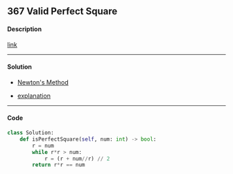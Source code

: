 ## 367 Valid Perfect Square

#### Description

[link](https://leetcode.com/problems/valid-perfect-square/)

---

#### Solution

- [Newton's Method](https://en.wikipedia.org/wiki/Newton%27s_method)

- [explanation](https://www.zhihu.com/question/20690553/answer/146104283)

---

#### Code

```python
class Solution:
    def isPerfectSquare(self, num: int) -> bool:
        r = num
        while r*r > num:
            r = (r + num//r) // 2
        return r*r == num
```
